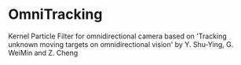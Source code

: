 # OmniTracking
Kernel Particle Filter for omnidirectional camera based on 'Tracking unknown moving targets on omnidirectional vision' by Y. Shu-Ying, G. WeiMin and Z. Cheng
